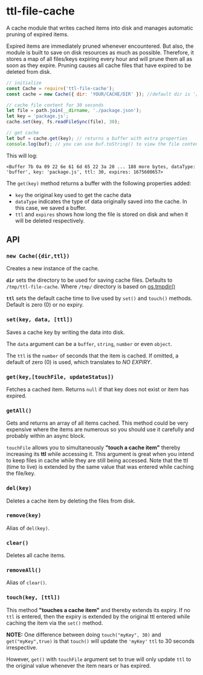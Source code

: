 # ttl-file-cache

A cache module that writes cached items into disk and manages automatic pruning of expired items.

Expired items are immediately pruned whenever encountered. But also, the module is built to save on disk resources as much as possible. Therefore, it stores a map of all files/keys expiring every hour and will prune them all as soon as they expire. Pruning causes all cache files that have expired to be deleted from disk.

```javascript
// initialize
const Cache = require('ttl-file-cache');
const cache = new Cache({ dir: 'YOUR/CACHE/DIR' }); //default dir is '/tmp/ttl-file-cache' or whatever os.tempdir() resolves to on your operating system

// cache file content for 30 seconds
let file = path.join(__dirname, './package.json');
let key = 'package.js';
cache.set(key, fs.readFileSync(file), 30);

// get cache
let buf = cache.get(key); // returns a buffer with extra properties
console.log(buf); // you can use buf.toString() to view the file content as a string
```

This will log:

```text
<Buffer 7b 0a 09 22 6e 61 6d 65 22 3a 20 ... 188 more bytes, dataType: 'buffer', key: 'package.js', ttl: 30, expires: 1675600657>
```

The `get(key)` method returns a buffer with the following properties added:

-   `key` the original key used to get the cache data
-   `dataType` indicates the type of data originally saved into the cache. In this case, we saved a buffer.
-   `ttl` and `expires` shows how long the file is stored on disk and when it will be deleted respectively.

## API

### **`new Cache({dir,ttl})`**
Creates a new instance of the cache. 

**`dir`** sets the directory to be used for saving cache files. Defaults to `/tmp/ttl-file-cache`. Where `/tmp/` directory is based on [os.tmpdir()](https://nodejs.org/api/os.html#ostmpdir)

**`ttl`** sets the default cache time to live used by `set()` and `touch()` methods. Default is zero (0) or no expiry.


### **`set(key, data, [ttl])`**
Saves a cache key by writing the data into disk.

The `data` argument can be a `buffer`, `string`, `number` or even `object`.

The `ttl` is the `number` of seconds that the item is cached. If omitted, a default of zero (0) is used, which translates to _NO EXPIRY_.

### **`get(key,[touchFile, updateStatus])`**
Fetches a cached item. Returns `null` if that key does not exist or item has expired.

### **`getAll()`**
Gets and returns an array of all items cached. This method could be very expensive where the items are numerous so you should use it carefully and probably within an async block.

`touchFile` allows you to simultaneously **"touch a cache item"** thereby increasing its **ttl** while accessing it. This argument is great when you intend to keep files in cache while they are still being accessed. Note that the ttl (time to live) is extended by the same value that was entered while caching the file/key.

### **`del(key)`**
Deletes a cache item by deleting the files from disk.

### **`remove(key)`**
Alias of `del(key)`.

### **`clear()`**
Deletes all cache items.

### **`removeAll()`**
Alias of `clear()`.

### **`touch(key, [ttl])`**
This method **"touches a cache item"** and thereby extends its expiry. If no `ttl` is entered, then the expiry is extended by the original ttl entered while caching the item via the `set()` method.

**NOTE:** One difference between doing `touch("myKey", 30)` and `get("myKey",true)` is that `touch()` will update the `'myKey'` `ttl` to 30 seconds irrespective. 

However, `get()` with `touchFile` argument set to true will only update `ttl` to the original value whenever the item nears or has expired.
